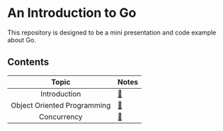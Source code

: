 # An Introduction to Go

This repository is designed to be a mini presentation and code example about Go.

## Contents

| Topic                           |  Notes                                   |
|:-------------------------------:|:-----------------------------------------|
| Introduction                    | [:book:](notes/intro.md)                 |
| Object Oriented Programming     | [:book:](notes/oop.md)                   |
| Concurrency                     | [:book:](notes/concurrency.md)           |
